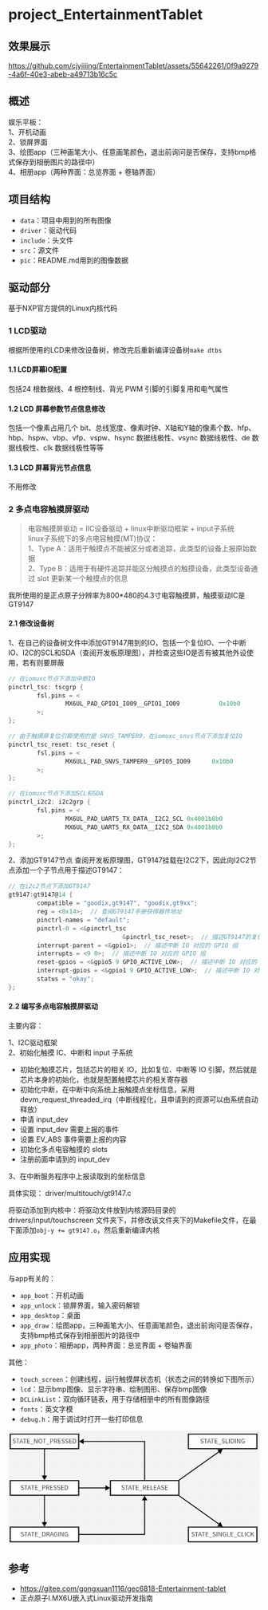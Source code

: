 # project_EntertainmentTablet

## 效果展示

https://github.com/cjyiiiing/EntertainmentTablet/assets/55642261/0f9a9279-4a6f-40e3-abeb-a49713b16c5c


## 概述
娱乐平板：<br />
1、开机动画<br />
2、锁屏界面<br />
3、绘图app（三种画笔大小、任意画笔颜色，退出前询问是否保存，支持bmp格式保存到相册图片的路径中）<br />
4、相册app（两种界面：总览界面 + 卷轴界面）

## 项目结构
- `data`：项目中用到的所有图像
- `driver`：驱动代码
- `include`：头文件
- `src`：源文件
- `pic`：README.md用到的图像数据

## 驱动部分
基于NXP官方提供的Linux内核代码

### 1 LCD驱动
根据所使用的LCD来修改设备树，修改完后重新编译设备树`make dtbs`
#### 1.1 LCD屏幕IO配置
包括24 根数据线、4 根控制线、背光 PWM 引脚的引脚复用和电气属性

#### 1.2 LCD 屏幕参数节点信息修改
包括一个像素占用几个 bit、总线宽度、像素时钟、X轴和Y轴的像素个数、hfp、hbp、hspw、vbp、vfp、vspw、hsync 数据线极性、vsync 数据线极性、de 数据线极性、clk 数据线极性等等

#### 1.3 LCD 屏幕背光节点信息
不用修改

### 2 多点电容触摸屏驱动
> 电容触摸屏驱动 = IIC设备驱动 + linux中断驱动框架 + input子系统<br/>
linux子系统下的多点电容触摸(MT)协议：<br/>
1、Type A：适用于触摸点不能被区分或者追踪，此类型的设备上报原始数据<br/>
2、Type B：适用于有硬件追踪并能区分触摸点的触摸设备，此类型设备通过 slot 更新某一个触摸点的信息

我所使用的是正点原子分辨率为800*480的4.3寸电容触摸屏，触摸驱动IC是GT9147

#### 2.1 修改设备树
1、在自己的设备树文件中添加GT9147用到的IO，包括一个复位IO、一个中断IO、I2C的SCL和SDA（查阅开发板原理图），并检查这些IO是否有被其他外设使用，若有则要屏蔽
```c
// 在iomuxc节点下添加中断IO
pinctrl_tsc: tscgrp {
        fsl,pins = <
                MX6UL_PAD_GPIO1_IO09__GPIO1_IO09           0x10b0
        >;
};
```
```c
// 由于触摸屏复位引脚使用的是 SNVS_TAMPER9，在iomuxc_snvs节点下添加复位IO
pinctrl_tsc_reset: tsc_reset {
        fsl,pins = <
                MX6ULL_PAD_SNVS_TAMPER9__GPIO5_IO09      0x10b0
        >;
};
```
```c
// 在iomuxc节点下添加SCL和SDA
pinctrl_i2c2: i2c2grp {
        fsl,pins = <
                MX6UL_PAD_UART5_TX_DATA__I2C2_SCL 0x4001b8b0
                MX6UL_PAD_UART5_RX_DATA__I2C2_SDA 0x4001b8b0
        >;
};
```
2、添加GT9147节点
查阅开发板原理图，GT9147挂载在I2C2下，因此向I2C2节点添加一个子节点用于描述GT9147：
```c
// 在i2c2节点下添加GT9147
gt9147:gt9147@14 {
        compatible = "goodix,gt9147", "goodix,gt9xx";
        reg = <0x14>;  // 查阅GT9147手册获得器件地址
        pinctrl-names = "default";
        pinctrl-0 = <&pinctrl_tsc
                                &pinctrl_tsc_reset>;  // 描述GT9147的复位 IO 和中断 IO 所使用的节点
        interrupt-parent = <&gpio1>;  // 描述中断 IO 对应的 GPIO 组
        interrupts = <9 0>;  // 描述中断 IO 对应的 GPIO 组
        reset-gpios = <&gpio5 9 GPIO_ACTIVE_LOW>;  // 描述中断 IO 对应的 GPIO 组
        interrupt-gpios = <&gpio1 9 GPIO_ACTIVE_LOW>;  // 描述中断 IO 对应的 GPIO 为 GPIO1_IO09
        status = "okay";
};
```
#### 2.2 编写多点电容触摸屏驱动
主要内容：

1、I2C驱动框架<br />
2、初始化触摸 IC、中断和 input 子系统
- 初始化触摸芯片，包括芯片的相关 IO，比如复位、中断等 IO 引脚，然后就是芯片本身的初始化，也就是配置触摸芯片的相关寄存器
- 初始化中断，在中断中向系统上报触摸点坐标信息，采用devm_request_threaded_irq（中断线程化，且申请到的资源可以由系统自动释放）
- 申请 input_dev
- 设置 input_dev 需要上报的事件
- 设置 EV_ABS 事件需要上报的内容
- 初始化多点电容触摸的 slots
- 注册前面申请到的 input_dev

3、在中断服务程序中上报读取到的坐标信息

具体实现：
driver/multitouch/gt9147.c

将驱动添加到内核中：将驱动文件放到内核源码目录的 drivers/input/touchscreen 文件夹下，并修改该文件夹下的Makefile文件，在最下面添加`obj-y += gt9147.o`，然后重新编译内核

## 应用实现
与app有关的：
- `app_boot`：开机动画
- `app_unlock`：锁屏界面，输入密码解锁
- `app_desktop`：桌面
- `app_draw`：绘图app，三种画笔大小、任意画笔颜色，退出前询问是否保存，支持bmp格式保存到相册图片的路径中
- `app_photo`：相册app，两种界面：总览界面 + 卷轴界面

其他：
- `touch_screen`：创建线程，运行触摸屏状态机（状态之间的转换如下图所示）
- `lcd`：显示bmp图像、显示字符串、绘制图形、保存bmp图像
- `DCLinkList`：双向循环链表，用于存储相册中的所有图像路径
- `fonts`：英文字模
- `debug.h`：用于调试时打开一些打印信息

![触摸屏状态机各种状态之间的转换图](pic/touchscreen_statemachine.png "触摸屏状态机各种状态之间的转换图")


## 参考
- https://gitee.com/gongxuan1116/gec6818-Entertainment-tablet
- 正点原子I.MX6U嵌入式Linux驱动开发指南